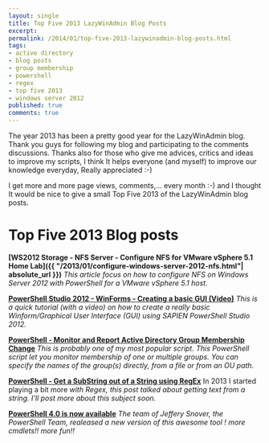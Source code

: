 ```yaml
---
layout: single
title: Top Five 2013 LazyWinAdmin Blog Posts
excerpt: 
permalink: /2014/01/top-five-2013-lazywinadmin-blog-posts.html
tags: 
- active directory
- blog posts
- group membership
- powershell
- regex
- top five 2013
- windows server 2012
published: true
comments: true
---
```


 The year 2013 has been a pretty good year for the LazyWinAdmin blog.
Thank you guys for following my blog and participating to the comments discussions. Thanks also for those who give me advices, critics and ideas to improve my scripts, I think It helps everyone (and myself) to improve our knowledge everyday, Really appreciated :-)

I get more and more page views, comments,... every month :-) and I thought It would be nice to give a small Top Five 2013 of the LazyWinAdmin blog posts.

# Top Five 2013 Blog posts

<b>[WS2012 Storage - NFS Server - Configure NFS for VMware vSphere 5.1 Home Lab]({{ "/2013/01/configure-windows-server-2012-nfs.html"| absolute_url }})</b>
<i>This article focus on how to configure NFS on Windows Server 2012<b> </b>with</i><b> </b><i>PowerShell for a VMware vSphere 5.1 host.</i><b>
</b>

<b><a href="{{ site.url }}/2013/10/powershell-studio-2012-winforms.html" target="_blank">PowerShell Studio 2012 - WinForms - Creating a basic GUI (Video)</a></b>
<i>This is a quick tutorial (with a video) on how to create a really basic Winform/Graphical User Interface (GUI) using SAPIEN PowerShell Studio 2012.</i>
<b></b>

<b><a href="{{ site.url }}/2013/10/powershell-monitor-and-report-active.html" target="_blank">PowerShell - Monitor and Report Active Directory Group Membership Change</a></b>
<i>This is probably one of my most popular script. This PowerShell script let you monitor membership of one or multiple groups. You can specify the names of the group(s) directly, from a file or from an OU path.</i>

<b><a href="{{ site.url }}/2013/10/powershell-get-substring-out-of-string.html" target="_blank">PowerShell - Get a SubString out of a String using RegEx</a></b>
In 2013 I started playing a bit more <i>with Regex, this post talked about getting text from a string. I'll post more about this subject soon. </i>

<b><a href="{{ site.url }}/2013/10/powershell-40-is-now-available.html" target="_blank">PowerShell 4.0 is now available</a></b>
<i>The team of Jeffery Snover, the PowerShell Team, realeased a new version of this awesome tool ! more cmdlets!! more fun!!</i>